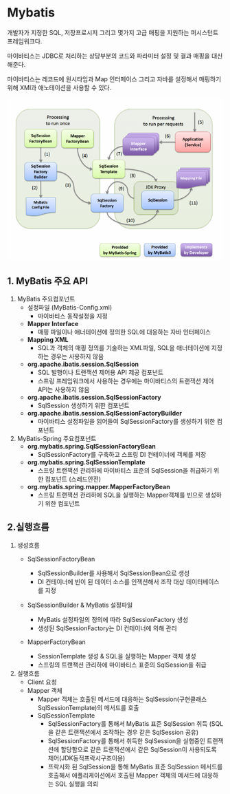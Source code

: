 Mybatis
=======
개발자가 지정한 SQL, 저장프로시저 그리고 몇가지 고급 매핑을 지원하는 퍼시스턴트 프레임워크다.

마이바티스는 JDBC로 처리하는 상당부분의 코드와 파라미터 설정 및 결과 매핑을 대신해준다.

마이바티스는 레코드에 원시타입과 Map 인터페이스 그리고 자바를 설정해서 매핑하기 위해 XMl과 애노테이션을 사용할 수 있다.



![이미지](../../resource/img/mybatis.png "book")

## 1. MyBatis 주요 API
1. MyBatis 주요컴포넌트
    - 설정파일 (MyBatis-Config.xml)
        - 마이바티스 동작설정을 지정
    - **Mapper Interface**
        - 매핑 파일이나 애너테이션에 정의한 SQL에 대응하는 자바 인터페이스
    - **Mapping XML**
        - SQL과 객체의 매핑 정의를 기술하는 XML파일, SQL을 애너테이션에 지정하는 경우는 사용하지 않음
    - **org.apache.ibatis.session.SqlSession**
        - SQL 발행이나 트랜잭션 제어용 API 제공 컴포넌트
        - 스프링 프레임워크에서 사용하는 경우에는 마이바티스의 트랜잭션 제어  API는 사용하지 않음
    - **org.apache.ibatis.session.SqlSessionFactory**
        - SqlSession 생성하기 위한 컴포넌트
    - **org.apache.ibatis.session.SqlSessionFactoryBuilder**
        - 마이바티스 설정파일을 읽어들여 SqlSessionFactory를 생성하기 위한 컴포넌트
2. MyBatis-Spring 주요컴포넌트
    - **org.mybatis.spring.SqlSessionFactoryBean**
        - SqlSessionFactory를 구축하고 스프링 DI 컨테이너에 객체를 저장
    - **org.mybatis.spring.SqlSessionTemplate**
        - 스프링 트랜잭션 관리하에 마이바티스 표준의 SqlSession을 취급하기 위한 컴포넌트 (스레드안전)
    - **org.mybatis.spring.mapper.MapperFactoryBean**
        - 스프링 트랜잭션 관리하에 SQL을 실행하는 Mapper객체를 빈으로 생성하기 위한 컴포넌트








## 2.실행흐름

1. 생성흐름
    - SqlSessionFactoryBean
        - SqlSessionBuilder를 사용해서 SqlSessionBean으로 생성
        - DI 컨테이너에 빈이 된 데이터 소스를 인젝션해서 조작 대상 데이터베이스를 지정

    - SqlSessionBuilder & MyBatis 설정파일
        - MyBatis 설정파일의 정의에 따라 SqlSessionFactory 생성
        - 생성된 SqlSessionFactory는 DI 컨테이너에 의해 관리
    
    - MapperFactoryBean
        - SessionTemplate 생성 & SQL을 실행하는 Mapper 객체 생성
        - 스프링의 트랜잭션 관리하에 마이바티스 표준의 SqlSession을 취급
2. 실행흐름
    - Client 요청
    - Mapper 객체
        - Mapper 객체는 호출된 메서드에 대응하는 SqlSession(구현클래스 SqlSessionTemplate)의 메서드를 호출
        - SqlSessionTemplate
            - SqlSessionFactory를 통해서 MyBatis 표준 SqlSession 취득 (SQL을 같은 트랜잭션에서 조작하는 경우 같은 SqlSession 공유)
            - SqlSessionFactory를 통해서 취득한 SqlSession을 실행중인 트랜잭션에 할당함으로 같은 트랜잭션에서 같은 SqlSession이 사용되도록 제어(JDK동적프락시구조이용)
            - 프락시화 된 SqlSession을 통해 MyBatis 표준 SqlSession 메서드를 호출해서 애플리케이션에서 호출된 Mapper 객체의 메서드에 대응하는 SQL 실행을 의뢰 
